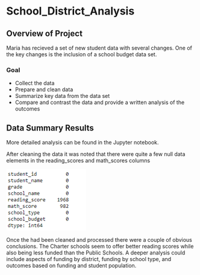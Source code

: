 # School_District_Analysis

## Overview of Project

Maria has recieved a set of new student data with several changes. One of the key changes is the inclusion of a school budget data set.

### Goal
 - Collect the data
 - Prepare and clean data
 - Summarize key data from the data set
 - Compare and contrast the data and provide a written analysis of the outcomes

## Data Summary Results
More detailed analysis can be found in the Jupyter notebook.

After cleaning the data it was noted that there were quite a few null data elements in the reading_scores and math_scores columns


![null](Resources/Nulls.png)

Once the had been cleaned and processed there were a couple of obvious conclusions. The Charter schools seem to offer better reading scores while also being less funded than the Public Schools.
A deeper analysis could include aspects of funding by district, funding by school type, and outcomes based on funding and student population.



